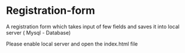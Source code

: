# Registration-form
A registration form which takes input of few fields and saves it into local server ( Mysql - Database)

Please enable local server and open the index.html file
